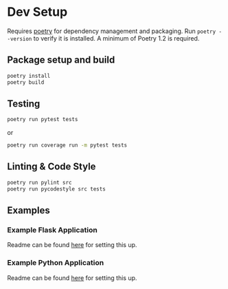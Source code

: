 # Dev Setup

Requires [poetry](https://python-poetry.org/docs/) for dependency management and packaging.
Run `poetry --version` to verify it is installed. A minimum of Poetry 1.2 is required.

## Package setup and build

```bash
poetry install
poetry build
```

## Testing

```bash
poetry run pytest tests
```

or

```bash
poetry run coverage run -m pytest tests
```

## Linting & Code Style

```bash
poetry run pylint src
poetry run pycodestyle src tests
```

## Examples

### Example Flask Application

Readme can be found [here](examples/hello-world-flask/README.md) for setting this up.

### Example Python Application

Readme can be found [here](examples/hello-world/README.md) for setting this up.
